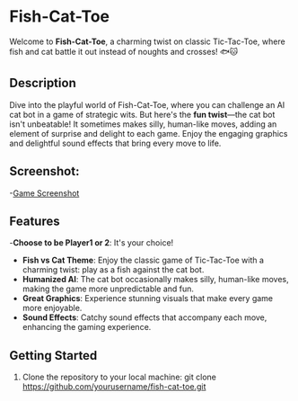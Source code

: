 # Fish-Cat-Toe

Welcome to **Fish-Cat-Toe**, a charming twist on classic Tic-Tac-Toe, where fish and cat battle it out instead of noughts and crosses! 🐟🐱

## Description

Dive into the playful world of Fish-Cat-Toe, where you can challenge an AI cat bot in a game of strategic wits. But here's the **fun twist**—the cat bot isn't unbeatable! It sometimes makes silly, human-like moves, adding an element of surprise and delight to each game. Enjoy the engaging graphics and delightful sound effects that bring every move to life.

## Screenshot:
-[Game Screenshot](https://github.com/ADR-projects/Fish-Cat-Toe.git)

## Features
-**Choose to be Player1 or 2**: It's your choice!
- **Fish vs Cat Theme**: Enjoy the classic game of Tic-Tac-Toe with a charming twist: play as a fish against the cat bot.
- **Humanized AI**: The cat bot occasionally makes silly, human-like moves, making the game more unpredictable and fun.
- **Great Graphics**: Experience stunning visuals that make every game more enjoyable.
- **Sound Effects**: Catchy sound effects that accompany each move, enhancing the gaming experience.

## Getting Started

1. Clone the repository to your local machine:
      git clone https://github.com/yourusername/fish-cat-toe.git
